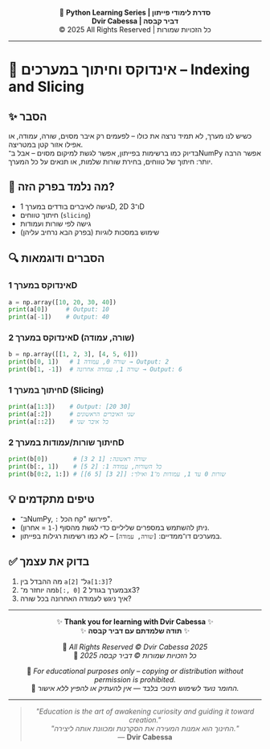 <!-- DC_HEADER_START -->
<div align="center">

🐍 **Python Learning Series | סדרת לימודי פייתון**  
**Dvir Cabessa | דביר קבסה**  
© 2025 All Rights Reserved | כל הזכויות שמורות

</div>

---
<!-- DC_HEADER_END -->

# 📘 אינדוקס וחיתוך במערכים – Indexing and Slicing

## ✨ הסבר

כשיש לנו מערך, לא תמיד נרצה את כולו – לפעמים רק איבר מסוים, שורה, עמודה, או אפילו אזור קטן במטריצה.  
בדיוק כמו ברשימות בפייתון, אפשר לגשת למיקום מסוים – אבל ב־NumPy אפשר הרבה יותר: חיתוך של טווחים, בחירת שורות שלמות, או תנאים על כל המערך.

## 🧠 מה נלמד בפרק הזה?
- גישה לאיברים בודדים במערך 1D, 2D ו־3D
- חיתוך טווחים (`slicing`)
- גישה לפי שורות ועמודות
- שימוש במסכות לוגיות (בפרק הבא נרחיב עליהן)

## 🔍 הסברים ודוגמאות

### אינדוקס במערך 1D
```python
a = np.array([10, 20, 30, 40])
print(a[0])     # Output: 10
print(a[-1])    # Output: 40
```

### אינדוקס במערך 2D (שורה, עמודה)
```python
b = np.array([[1, 2, 3], [4, 5, 6]])
print(b[0, 1])   # שורה 0, עמודה 1 → Output: 2
print(b[1, -1])  # שורה 1, עמודה אחרונה → Output: 6
```

### חיתוך במערך 1D (Slicing)
```python
print(a[1:3])    # Output: [20 30]
print(a[:2])     # שני האיברים הראשונים
print(a[::2])    # כל איבר שני
```

### חיתוך שורות/עמודות במערך 2D
```python
print(b[0])       # שורה ראשונה: [1 2 3]
print(b[:, 1])    # כל השורות, עמודה 1: [2 5]
print(b[0:2, 1:]) # שורות 0 עד 1, עמודות מ־1 ואילך: [[2 3] [5 6]]
```

## 💡 טיפים מתקדמים

* ב־NumPy, `:` פירושו "קח הכל".
* ניתן להשתמש במספרים שליליים כדי לגשת מהסוף (`-1` = אחרון).
* במערכים דו־ממדיים: `[שורה, עמודה]` – לא כמו רשימות רגילות בפייתון.

## ✅ בדוק את עצמך

1. מה ההבדל בין `a[2]` ל־`a[1:3]`?
2. מה יוחזר מ־`b[:, 0]` במערך בגודל 2x3?
3. איך ניגש לעמודה האחרונה בכל שורה?

<!-- DC_FOOTER_START -->
---

<div align="center">

✨ **Thank you for learning with Dvir Cabessa** ✨  
✨ **תודה שלמדתם עם דביר קבסה** ✨  

📘 *All Rights Reserved © Dvir Cabessa 2025*  
📘 *כל הזכויות שמורות © דביר קבסה 2025*  

🔗 *For educational purposes only – copying or distribution without permission is prohibited.*  
🔗 *החומר נועד לשימוש חינוכי בלבד — אין להעתיק או להפיץ ללא אישור.*

---

> _"Education is the art of awakening curiosity and guiding it toward creation."_  
> _"החינוך הוא אמנות המעירה את הסקרנות ומכוונת אותה ליצירה."_  
> — **Dvir Cabessa**

</div>
<!-- DC_FOOTER_END -->

